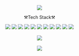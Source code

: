 <div align="center">
  <img src="https://capsule-render.vercel.app/api?type=waving&color=auto&height=200&section=header&text=💕sooyeon💕&fontSize=90" />
  	<div align="center">
    <p>⚒️Tech Stack⚒️</p>
  	<img src="https://img.shields.io/badge/Java-007396?style=flat&logo=Java&logoColor=white" />
  	<img src="https://img.shields.io/badge/HTML5-E34F26?style=flat&logo=HTML5&logoColor=white" />
  	<img src="https://img.shields.io/badge/CSS3-1572B6?style=flat&logo=CSS3&logoColor=white" />
    <img src="https://img.shields.io/badge/javascript-FC4C02?style=flat&logo=javascript&logoColor=white" />
    <img src="https://img.shields.io/badge/JSP-8A8A8A?style=flat&logo=JSP&logoColor=white" />
    <img src="https://img.shields.io/badge/spring-6DB33F?style=flat&logo=spring&logoColor=white" />
    <img src="https://img.shields.io/badge/springboot-ED2761?style=flat&logo=springboot&logoColor=white" />
    <img src="https://img.shields.io/badge/oracle-F80000?style=flat&logo=oracle&logoColor=white" />
    <img src="https://img.shields.io/badge/mysql-4479A1?style=flat&logo=mysql&logoColor=white" />
    <img src="https://img.shields.io/badge/eclipseide-2C2255?style=flat&logo=eclipseide&logoColor=white" />
    <img src="https://img.shields.io/badge/visualstudio-512BD4?style=flat&logo=visualstudio&logoColor=white" />
  </div>
  <div align="center">
    <br>
    <img src="https://github-readme-stats.vercel.app/api/top-langs/?username=skimy11&layout=compact"><br><br>
    <img src="https://github-readme-stats.vercel.app/api?username=skimy11&show_icons=true">
  </div>  
 
</div>
